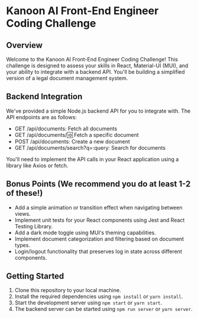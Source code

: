 # Kanoon AI Front-End Engineer Coding Challenge

## Overview

Welcome to the Kanoon AI Front-End Engineer Coding Challenge! This challenge is designed to assess your skills in React, Material-UI (MUI), and your ability to integrate with a backend API. You'll be building a simplified version of a legal document management system.


## Backend Integration

We've provided a simple Node.js backend API for you to integrate with. The API endpoints are as follows:

- GET /api/documents: Fetch all documents
- GET /api/documents/:id: Fetch a specific document
- POST /api/documents: Create a new document
- GET /api/documents/search?q=:query: Search for documents

You'll need to implement the API calls in your React application using a library like Axios or fetch.

## Bonus Points (We recommend you do at least 1-2 of these!)

- Add a simple animation or transition effect when navigating between views.
- Implement unit tests for your React components using Jest and React Testing Library.
- Add a dark mode toggle using MUI's theming capabilities.
- Implement document categorization and filtering based on document types.
- Login/logout functionality that preserves log in state across different components.


## Getting Started

1. Clone this repository to your local machine.
2. Install the required dependencies using `npm install` or `yarn install`.
3. Start the development server using `npm start` or `yarn start`.
4. The backend server can be started using `npm run server` or `yarn server`.

